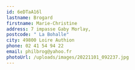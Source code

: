```yaml
---
id: 6eDTaA16l
lastname: Brogard
firstname: Marie-Christine
address: 7 impasse Gaby Morlay,
postcode: " La Bohalle"
city: 49800 Loire Authion
phone: 02 41 54 94 22
email: philbrog@yahoo.fr
photoUrl: /uploads/images/20221101_092237.jpg
---
```

